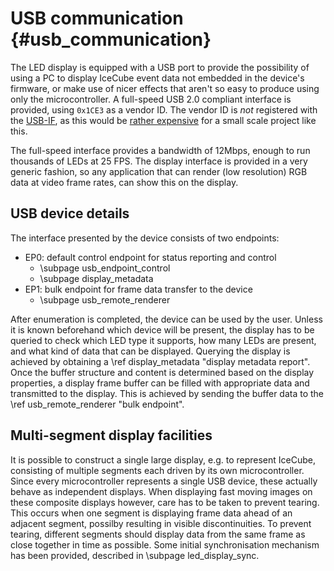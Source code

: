 # USB communication {#usb_communication}

The LED display is equipped with a USB port to provide the possibility of using a PC
to display IceCube event data not embedded in the device's firmware,
or make use of nicer effects that aren't so easy to produce using only the microcontroller.
A full-speed USB 2.0 compliant interface is provided, using `0x1CE3` as a vendor ID.
The vendor ID is *not* registered with the [USB-IF](http://usb.org), as this would be
[rather expensive](http://www.usb.org/developers/vendor/) for a small scale project like this.

The full-speed interface provides a bandwidth of 12Mbps, enough to run thousands of LEDs at 25 FPS.
The display interface is provided in a very generic fashion, so any application that can
render (low resolution) RGB data at video frame rates, can show this on the display.

## USB device details
The interface presented by the device consists of two endpoints:
* EP0: default control endpoint for status reporting and control
  * \subpage usb_endpoint_control
  * \subpage display_metadata
* EP1: bulk endpoint for frame data transfer to the device
  * \subpage usb_remote_renderer


After enumeration is completed, the device can be used by the user.
Unless it is known beforehand which device will be present, the display has to be queried to check
which LED type it supports, how many LEDs are present, and what kind of data that can be displayed.
Querying the display is achieved by obtaining a \ref display_metadata "display metadata report".
Once the buffer structure and content is determined based on the display properties, a display
frame buffer can be filled with appropriate data and transmitted to the display. This is achieved
by sending the buffer data to the \ref usb_remote_renderer "bulk endpoint".


## Multi-segment display facilities
It is possible to construct a single large display, e.g. to represent IceCube, consisting of
multiple segments each driven by its own microcontroller.
Since every microcontroller represents a single USB device, these actually behave as independent
displays.
When displaying fast moving images on these composite displays however, care has to be taken to
prevent tearing.
This occurs when one segment is displaying frame data ahead of an adjacent segment,
possilby resulting in visible discontinuities.
To prevent tearing, different segments should display data from the same frame as close together in
time as possible.
Some initial synchronisation mechanism has been provided, described in \subpage led_display_sync.

